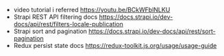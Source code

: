 - video tutorial i referred
  https://youtu.be/BCkWFblNLKU
- Strapi REST API filtering docs
  https://docs.strapi.io/dev-docs/api/rest/filters-locale-publication
- Strapi sort and pagination
  https://docs.strapi.io/dev-docs/api/rest/sort-pagination
- Redux persist state docs
  https://redux-toolkit.js.org/usage/usage-guide
